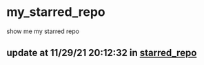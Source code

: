 # my_starred_repo
show me my starred repo

update at 11/29/21 20:12:32 in [starred_repo](./index.html)
---

